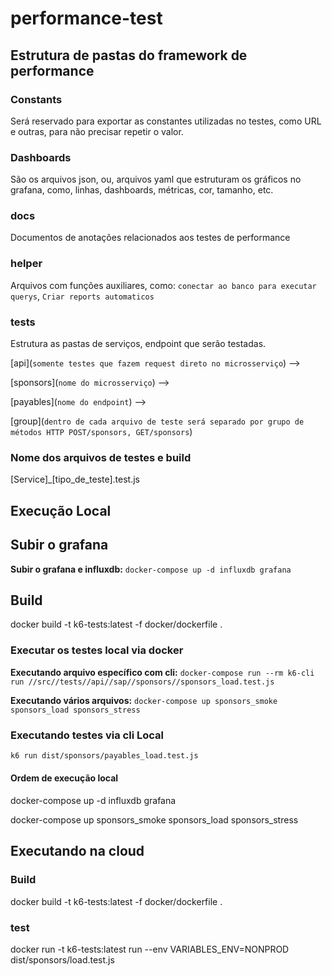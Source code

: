 # performance-test


## Estrutura de pastas do framework de performance

### Constants

Será reservado para exportar as constantes utilizadas no testes, como URL e outras, para não precisar repetir o valor.

### Dashboards

São os arquivos json, ou, arquivos yaml que estruturam os gráficos no grafana, como, linhas, dashboards, métricas, cor, tamanho, etc.


### docs

Documentos de anotações relacionados aos testes de performance

### helper

Arquivos com funções auxiliares, como: `conectar ao banco para executar querys`, `Criar reports automaticos`

### tests

Estrutura as pastas de serviços, endpoint que serão testadas.

[api](`somente testes que fazem request direto no microsserviço`) -->

[sponsors](`nome do microsserviço`) -->

[payables](`nome do endpoint`) --> 

[group](`dentro de cada arquivo de teste será separado por grupo de métodos HTTP POST/sponsors, GET/sponsors`)


### Nome dos arquivos de testes e build

[Service]_[tipo_de_teste].test.js


## Execução Local

## Subir o grafana

**Subir o grafana e influxdb:** `docker-compose up -d influxdb grafana`

## Build

docker build -t k6-tests:latest -f docker/dockerfile .

### Executar os testes local via docker

**Executando arquivo específico com cli:** `docker-compose run --rm k6-cli run //src//tests//api//sap//sponsors//sponsors_load.test.js`

**Executando vários arquivos:** `docker-compose up sponsors_smoke sponsors_load sponsors_stress`

### Executando testes via cli Local

~~~sh
k6 run dist/sponsors/payables_load.test.js

~~~

#### Ordem de execução local

docker-compose up -d influxdb grafana

docker-compose up  sponsors_smoke sponsors_load sponsors_stress 



## Executando na cloud

### Build

docker build -t k6-tests:latest -f docker/dockerfile .


### test

docker run -t k6-tests:latest run --env VARIABLES_ENV=NONPROD dist/sponsors/load.test.js
